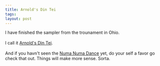 ```yaml
---
title: Arnold's Din Tei
tags: 
layout: post
---
```

I have finished the sampler from the trounament in Ohio.<br /><br />I call it <a href='http://www.fuzzymonk.com/media/ArnoldsDinTei.mov'>Arnold's Din Tei</a>.<br /><br />And if you havn't seen the <a href='http://www.funpic.hu/swf/numanuma.html'>Numa Numa Dance</a> yet, do your self a favor go check that out.  Things will make more sense.  Sorta.
